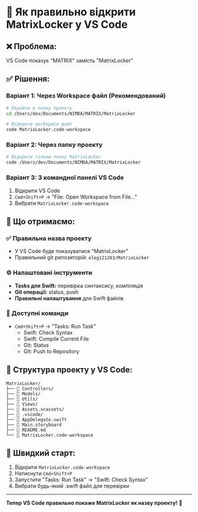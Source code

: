 # 🔧 Як правильно відкрити MatrixLocker у VS Code

## ❌ Проблема:
VS Code показує "MATRIX" замість "MatrixLocker"

## ✅ Рішення:

### Варіант 1: Через Workspace файл (Рекомендований)
```bash
# Перейти в папку проекту
cd /Users/dev/Documents/NIMDA/MATRIX/MatrixLocker

# Відкрити workspace файл
code MatrixLocker.code-workspace
```

### Варіант 2: Через папку проекту
```bash
# Відкрити тільки папку MatrixLocker
code /Users/dev/Documents/NIMDA/MATRIX/MatrixLocker
```

### Варіант 3: З командної панелі VS Code
1. Відкрити VS Code
2. `Cmd+Shift+P` → "File: Open Workspace from File..."
3. Вибрати `MatrixLocker.code-workspace`

## 🎯 Що отримаємо:

### ✅ Правильна назва проекту
- У VS Code буде показуватися "MatrixLocker"
- Правильний git репозиторій: `oleg121203/MatrixLocker`

### ⚙️ Налаштовані інструменти
- **Tasks для Swift:** перевірка синтаксису, компіляція
- **Git операції:** status, push
- **Правильні налаштування** для Swift файлів

### 🔨 Доступні команди
- `Cmd+Shift+P` → "Tasks: Run Task"
  - Swift: Check Syntax
  - Swift: Compile Current File
  - Git: Status
  - Git: Push to Repository

## 📁 Структура проекту у VS Code:
```
MatrixLocker/
├── 📁 Controllers/
├── 📁 Models/
├── 📁 Utils/
├── 📁 Views/
├── 📁 Assets.xcassets/
├── 📁 .vscode/
├── 📄 AppDelegate.swift
├── 📄 Main.storyboard
├── 📄 README.md
└── 📄 MatrixLocker.code-workspace
```

## 🚀 Швидкий старт:
1. Відкрити `MatrixLocker.code-workspace`
2. Натиснути `Cmd+Shift+P`
3. Запустити "Tasks: Run Task" → "Swift: Check Syntax"
4. Вибрати будь-який .swift файл для перевірки

---
**Тепер VS Code правильно покаже MatrixLocker як назву проекту!** 🎉
